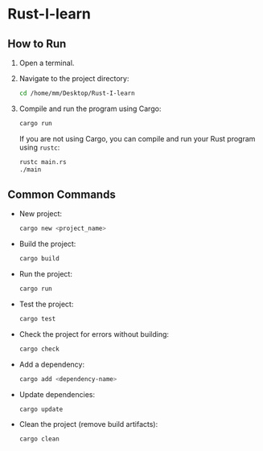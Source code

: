# Rust-I-learn

## How to Run

1. Open a terminal.
2. Navigate to the project directory:
    ```sh
    cd /home/mm/Desktop/Rust-I-learn
    ```
3. Compile and run the program using Cargo:
    ```sh
    cargo run
    ```

    If you are not using Cargo, you can compile and run your Rust program using `rustc`:
    ```sh
    rustc main.rs
    ./main
    ```

## Common Commands

- New project:
    ```sh
    cargo new <project_name>
    ```
- Build the project:
    ```sh
    cargo build
    ```

- Run the project:
    ```sh
    cargo run
    ```

- Test the project:
    ```sh
    cargo test
    ```

- Check the project for errors without building:
    ```sh
    cargo check
    ```

- Add a dependency:
    ```sh
    cargo add <dependency-name>
    ```

- Update dependencies:
    ```sh
    cargo update
    ```

- Clean the project (remove build artifacts):
    ```sh
    cargo clean
    ```
  